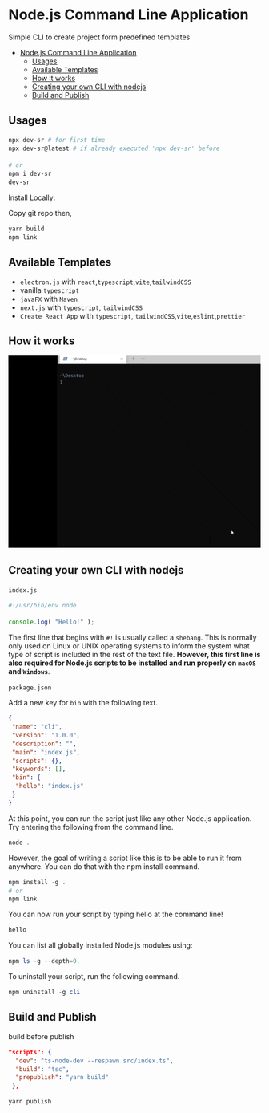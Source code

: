 # Node.js Command Line Application

Simple CLI to create project form predefined templates

- [Node.js Command Line Application](#nodejs-command-line-application)
  - [Usages](#usages)
  - [Available Templates](#available-templates)
  - [How it works](#how-it-works)
  - [Creating your own CLI with nodejs](#creating-your-own-cli-with-nodejs)
  - [Build and Publish](#build-and-publish)

## Usages

```bash
npx dev-sr # for first time
npx dev-sr@latest # if already executed 'npx dev-sr' before

# or
npm i dev-sr
dev-sr
```

Install Locally:

Copy git repo then,

```sh
yarn build
npm link
```

## Available Templates

- `electron.js` with `react`,`typescript`,`vite`,`tailwindCSS`
- vanilla `typescript`
- `javaFX` with `Maven`
- `next.js` with  `typescript`, `tailwindCSS`
- `Create React App` with `typescript`, `tailwindCSS`,`vite`,`eslint`,`prettier`

## How it works

![gif](https://raw.githubusercontent.com/dev-SR/node-cli/main/cli.gif)

## Creating your own CLI with nodejs

 `index.js`

```javascript
#!/usr/bin/env node

console.log( "Hello!" );
```

The first line that begins with `#!` is usually called a `shebang`. This is normally only used on Linux or UNIX operating systems to inform the system what type of script is included in the rest of the text file. **However, this first line is also required for Node.js scripts to be installed and run properly on `macOS` and `Windows`**.

`package.json`

Add a new key for `bin` with the following text.

```json
{
 "name": "cli",
 "version": "1.0.0",
 "description": "",
 "main": "index.js",
 "scripts": {},
 "keywords": [],
 "bin": {
  "hello": "index.js"
 }
}

```

At this point, you can run the script just like any other Node.js application. Try entering the following from the command line.

```powershell
node .
```

However, the goal of writing a script like this is to be able to run it from anywhere. You can do that with the npm install command.

```powershell
npm install -g .
# or
npm link
```

You can now run your script by typing hello at the command line!

```powershell
hello
```

You can list all globally installed Node.js modules using:

```powershell
npm ls -g --depth=0.
```

To uninstall your script, run the following command.

```powershell
npm uninstall -g cli
```

## Build and Publish

build before publish

```json
"scripts": {
  "dev": "ts-node-dev --respawn src/index.ts",
  "build": "tsc",
  "prepublish": "yarn build"
 },
```

```sh
yarn publish
```
